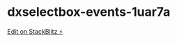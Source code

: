 # dxselectbox-events-1uar7a

[Edit on StackBlitz ⚡️](https://stackblitz.com/edit/dxselectbox-events-1uar7a)